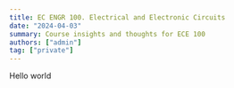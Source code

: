 ```yaml
---
title: EC ENGR 100. Electrical and Electronic Circuits
date: "2024-04-03"
summary: Course insights and thoughts for ECE 100
authors: ["admin"]
tag: ["private"]
---
```


Hello world
